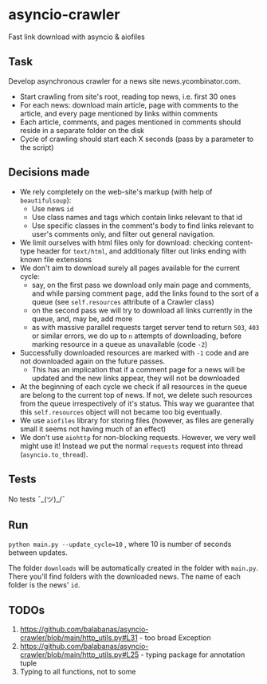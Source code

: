 # asyncio-crawler
Fast link download with asyncio &amp; aiofiles

## Task
Develop asynchronous crawler for a news site news.ycombinator.com.

* Start crawling from site's root, reading top news, i.e. first 30 ones
* For each news: download main article, page with comments to the article, and every page mentioned by links within comments
* Each article, comments, and pages mentioned in comments should reside in a separate folder on the disk
* Cycle of crawling should start each X seconds (pass by a parameter to the script)

## Decisions made
* We rely completely on the web-site's markup (with help of `beautifulsoup`): 
  * Use news `id`
  * Use class names and tags which contain links relevant to that id
  * Use specific classes in the comment's body to find links relevant to user's comments only, and filter out general navigation.
* We limit ourselves with html files only for download: checking content-type header for `text/html`, and additionaly filter out links ending with known file extensions
* We don't aim to download surely all pages available for the current cycle: 
  * say, on the first pass we download only main page and comments, and while parsing comment page, add the links found to the sort of a queue (see `self.resources` attribute of a Crawler class)
  * on the second pass we will try to download all links currently in the queue, and, may be, add more
  * as with massive parallel requests target server tend to return `503`, `403` or similar errors, we do up to `n` attempts of downloading, before marking resource in a queue as unavailable (code `-2`)
* Successfully downloaded resources are marked with `-1` code and are not downloaded again on the future passes.
  * This has an implication that if a comment page for a news will be updated and the new links appear, they will not be downloaded
* At the beginning of each cycle we check if all resources in the queue are belong to the current top of news. If not, we delete such resources from the queue irrespectively of it's status. This way we guarantee that this `self.resources` object will not became too big eventually.
* We use `aiofiles` library for storing files (however, as files are generally small it seems not having much of an effect)
* We don't use `aiohttp` for non-blocking requests. However, we very well might use it! Instead we put the normal `requests` request into thread (`asyncio.to_thread`).

## Tests
No tests ¯\_(ツ)_/¯

## Run
``
python main.py --update_cycle=10
``
, where 10 is number of seconds between updates.

The folder `downloads` will be automatically created in the folder with `main.py`. There you'll find folders with the downloaded news. The name of each folder is the news' `id`.


## TODOs
1) https://github.com/balabanas/asyncio-crawler/blob/main/http_utils.py#L31 - too broad Exception
2) https://github.com/balabanas/asyncio-crawler/blob/main/http_utils.py#L25 - typing package for annotation tuple
3) Typing to all functions, not to some
